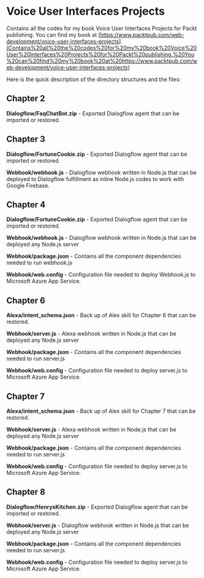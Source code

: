 # Voice User Interfaces Projects

Contains all the codes for my book Voice User Interfaces Projects for Packt publishing. You can find my book at [https://www.packtpub.com/web-development/voice-user-interfaces-projects](Contains%20all%20the%20codes%20for%20my%20book%20Voice%20User%20Interfaces%20Projects%20for%20Packt%20publishing.%20You%20can%20find%20my%20book%20at%20https://www.packtpub.com/web-development/voice-user-interfaces-projects)

Here is the quick description of the directory structures and the files:

## Chapter 2
 **Dialogflow/FaqChatBot.zip** - Exported Dialogflow agent that can be imported or restored.
 
## Chapter 3
**Dialogflow/FortuneCookie.zip** - Exported Dialogflow agent that can be imported or restored.

**Webhook/webhook.js** - Dialogflow webhook written in Node.js that can be deployed to Dialogflow fulfillment as inline Node.js codes to work with Google Firebase.

## Chapter 4
**Dialogflow/FortuneCookie.zip** - Exported Dialogflow agent that can be imported or restored.

**Webhook/webhook.js** - Dialogflow webhook written in Node.js that can be deployed any Node.js server

**Webhook/package.json** - Contains all the component dependencies needed to run webhook.js

**Webhook/web.config** - Configuration file needed to deploy Webhook.js to Microsoft Azure App Service.
## Chapter 6
**Alexa/intent_schema.json** - Back up of Alex skill for Chapter 6 that can be restored.

**Webhook/server.js** - Alexa webhook written in Node.js that can be deployed any Node.js server

**Webhook/package.json** - Contains all the component dependencies needed to run server.js

**Webhook/web.config** - Configuration file needed to deploy server.js to Microsoft Azure App Service.
## Chapter 7
**Alexa/intent_schema.json** - Back up of Alex skill for Chapter 7 that can be restored.

**Webhook/server.js** - Alexa webhook written in Node.js that can be deployed any Node.js server

**Webhook/package.json** - Contains all the component dependencies needed to run server.js

**Webhook/web.config** - Configuration file needed to deploy server.js to Microsoft Azure App Service.
## Chapter 8
**Dialogflow/HenrysKitchen.zip** - Exported Dialogflow agent that can be imported or restored.

**Webhook/server.js** - Dialogflow webhook written in Node.js that can be deployed any Node.js server

**Webhook/package.json** - Contains all the component dependencies needed to run server.js

**Webhook/web.config** - Configuration file needed to deploy server.js to Microsoft Azure App Service.
